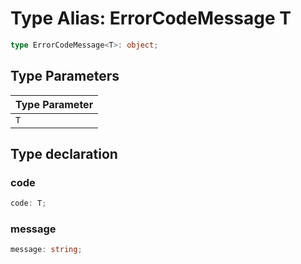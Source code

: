 # Type Alias: ErrorCodeMessage T

```ts
type ErrorCodeMessage<T>: object;
```

## Type Parameters

| Type Parameter |
| ------ |
| `T` |

## Type declaration

### code

```ts
code: T;
```

### message

```ts
message: string;
```
